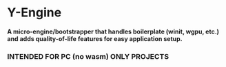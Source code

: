 # Y-Engine

**A micro-engine/bootstrapper that handles boilerplate (winit, wgpu, etc.) and adds quality-of-life features for easy application setup.**

### INTENDED FOR PC (no wasm) ONLY PROJECTS